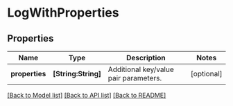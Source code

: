 # LogWithProperties

## Properties
Name | Type | Description | Notes
------------ | ------------- | ------------- | -------------
**properties** | **[String:String]** | Additional key/value pair parameters.  | [optional] 

[[Back to Model list]](../README.md#documentation-for-models) [[Back to API list]](../README.md#documentation-for-api-endpoints) [[Back to README]](../README.md)


